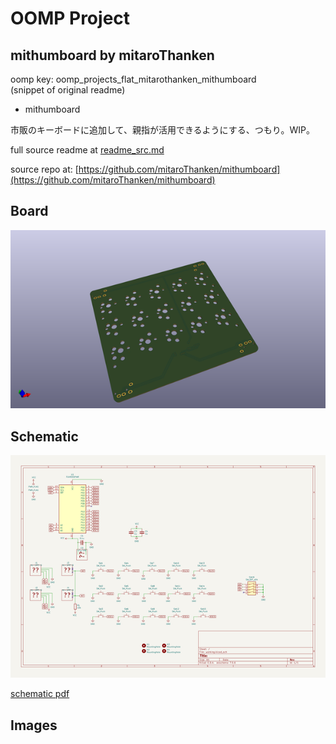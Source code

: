# OOMP Project  
## mithumboard  by mitaroThanken  
  
oomp key: oomp_projects_flat_mitarothanken_mithumboard  
(snippet of original readme)  
  
- mithumboard  
  
市販のキーボードに追加して、親指が活用できるようにする、つもり。WIP。  
  
  full source readme at [readme_src.md](readme_src.md)  
  
source repo at: [https://github.com/mitaroThanken/mithumboard](https://github.com/mitaroThanken/mithumboard)  
## Board  
  
[![working_3d.png](working_3d_600.png)](working_3d.png)  
## Schematic  
  
[![working_schematic.png](working_schematic_600.png)](working_schematic.png)  
  
[schematic pdf](working_schematic.pdf)  
## Images  
